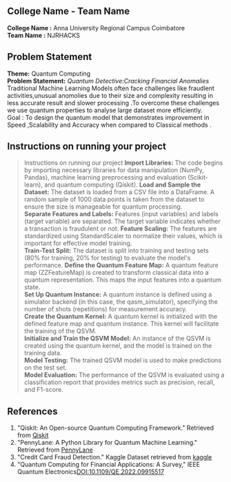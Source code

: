 ## College Name - Team Name
**College Name :** Anna University Regional Campus Coimbatore   
**Team Name :** NJRHACKS

## Problem Statement
**Theme:** Quantum Computing  
 **Problem Statement:** *Quantum Detective:Cracking Financial Anomalies*  
  Traditional Machine Learning Models often face challenges like fraudlent activities,unusual anomolies due to their size and complexity resulting in less accurate result and slower processing .To overcome  these challenges we use quantum properties to analyse  large dataset more efficiently.  
  Goal : To design the quantum model that demonstrates improvement in Speed ,Scalability and Accuracy when compared to Classical methods .
  
## Instructions on running your project
>Instructions on running our project
**Import Libraries:** The code begins by importing necessary libraries for data manipulation (NumPy, Pandas), machine learning preprocessing and evaluation (Scikit-learn), and quantum computing (Qiskit).
**Load and Sample the Dataset:** The dataset is loaded from a CSV file into a DataFrame.
A random sample of 1000 data points is taken from the dataset to ensure the size is manageable for quantum processing.  
**Separate Features and Labels:** Features (input variables) and labels (target variable) are separated. The target variable indicates whether a transaction is fraudulent or not. 
**Feature Scaling:** The features are standardized using StandardScaler to normalize their values, which is important for effective model training.  
**Train-Test Split:** The dataset is split into training and testing sets (80% for training, 20% for testing) to evaluate the model's performance.
**Define the Quantum Feature Map:** A quantum feature map (ZZFeatureMap) is created to transform classical data into a quantum representation. This maps the input features into a quantum state.    
**Set Up Quantum Instance:** A quantum instance is defined using a simulator backend (in this case, the qasm_simulator), specifying the number of shots (repetitions) for measurement accuracy.    
**Create the Quantum Kernel:** A quantum kernel is initialized with the defined feature map and quantum instance. This kernel will facilitate the training of the QSVM.  
**Initialize and Train the QSVM Model:** An instance of the QSVM is created using the quantum kernel, and the model is trained on the training data.  
**Model Testing:** The trained QSVM model is used to make predictions on the test set.  
**Model Evaluation:** The performance of the QSVM is evaluated using a classification report that provides metrics such as precision, recall, and F1-score.

## References
1. "Qiskit: An Open-source Quantum Computing Framework." Retrieved from [Qiskit](https://learning.quantum.ibm.com/)
2. "PennyLane: A Python Library for Quantum Machine Learning." Retrieved from [PennyLane](https://pennylane.ai/)
3. "Credit Card Fraud Detection." Kaggle Dataset retrieved from [kaggle](https://www.kaggle.com/datasets/mlg-ulb/creditcardfraud)
4. "Quantum Computing for Financial Applications: A Survey," IEEE Quantum Electronics[DOI:10.1109/QE.2022.09915517](https://www.computer.org/csdl/journal/qe/2022/01/09915517/1HmgdJyXCqQ)
